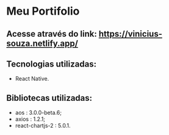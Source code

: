 # Meu Portifolio
## Acesse através do link: https://vinicius-souza.netlify.app/

## Tecnologias utilizadas:
 - React Native.

## Bibliotecas utilizadas:
 - aos : 3.0.0-beta.6;
 - axios : 1.2.1;
 - react-chartjs-2 : 5.0.1.


